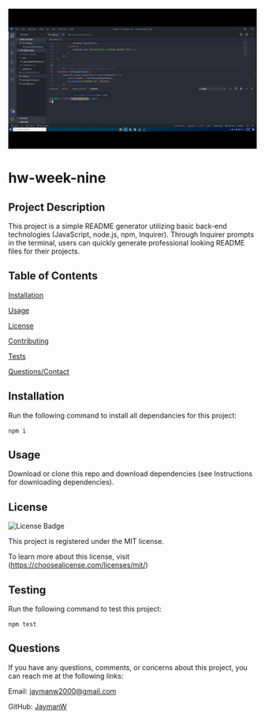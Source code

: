 [![Project Demo](./readmeGeneratorDemo.PNG)](https://youtu.be/UanADPU46dE)

  # hw-week-nine
  
  ## Project Description

  This project is a simple README generator utilizing basic back-end technologies (JavaScript, node.js, npm, Inquirer). Through Inquirer prompts in the terminal, users can quickly generate professional looking README files for their projects.

  ## Table of Contents

  [Installation](#installation)

  [Usage](#usage)

  [License](#license)

  [Contributing](#contributing)

  [Tests](#testing)
  
  [Questions/Contact](#questions)

  ## Installation

  Run the following command to install all dependancies for this project:

  ~~~
  npm i
  ~~~

  ## Usage

  Download or clone this repo and download dependencies (see Instructions for downloading dependencies).

  ## License

  ![License Badge](https://img.shields.io/badge/License-MIT-purple.svg)

  This project is registered under the MIT license.

  To learn more about this license, visit (https://choosealicense.com/licenses/mit/)

  ## Testing

  Run the following command to test this project:

  ~~~
  npm test
  ~~~

  ## Questions

  If you have any questions, comments, or concerns about this project, you can reach me at the following links:
  
  Email: jaymanw2000@gmail.com
  
  GitHub: [JaymanW](https://github.com/JaymanW)
  
